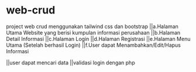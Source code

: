 # web-crud

project web crud menggunakan tailwind css dan bootstrap 
||a.Halaman Utama Website yang berisi kumpulan informasi perusahaan
||b.Halaman Detail Informasi
||c.Halaman Login
||d.Halaman Registrasi
||e.Halaman Menu Utama (Setelah berhasil Login)
||f.User dapat Menambahkan/Edit/Hapus Informasi

||user dapat mencari data
||validasi login dengan php
